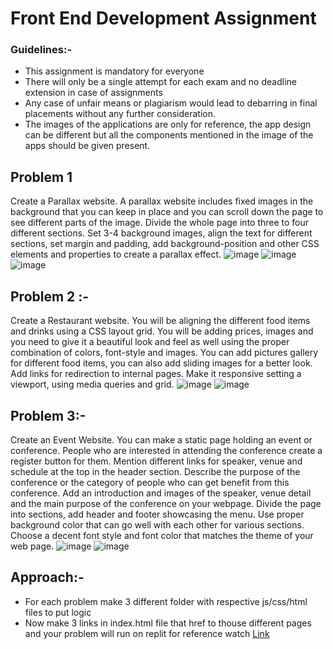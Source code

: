 # Front End Development Assignment
### Guidelines:-
* This assignment is mandatory for everyone
* There will only be a single attempt for each exam and no deadline extension in case of assignments
* Any case of unfair means or plagiarism would lead to debarring in final placements without any further consideration.
* The images of the applications are only for reference, the app design can be different but all the components mentioned in the image of the apps should be given present.

## Problem 1
Create a Parallax website. A parallax website includes fixed images in the background that 
you can keep in place and you can scroll down the page to see different parts of the image. 
Divide the whole page into three to four different sections. Set 3-4 background images, align 
the text for different sections, set margin and padding, add background-position and other 
CSS elements and properties to create a parallax effect.
![image](Resources/image.png)
![image](Resources/image_2.png)
![image](Resources/image_3.png)

## Problem 2 :-
Create a Restaurant website. You will be aligning the different food items and drinks using a 
CSS layout grid. You will be adding prices, images and you need to give it a beautiful look 
and feel as well using the proper combination of colors, font-style and images. You can add 
pictures gallery for different food items, you can also add sliding images for a better look. 
Add links for redirection to internal pages. Make it responsive setting a viewport, using 
media queries and grid.
![image](Resources/image_4.png)
![image](Resources/image_5.png)

## Problem 3:-
Create an Event Website. You can make a static page holding an event or conference. 
People who are interested in attending the conference create a register button for them. 
Mention different links for speaker, venue and schedule at the top in the header section. 
Describe the purpose of the conference or the category of people who can get benefit from 
this conference. Add an introduction and images of the speaker, venue detail and the main
purpose of the conference on your webpage. Divide the page into sections, add header and 
footer showcasing the menu. Use proper background color that can go well with each other 
for various sections. Choose a decent font style and font color that matches the theme of 
your web page.
![image](Resources/image_6.png)
![image](Resources/image_7.png)

## Approach:-

* For each problem make 3 different folder with respective js/css/html files to put logic
* Now make 3 links in index.html file that href to thouse different pages and your problem will run on replit
for reference watch [Link](https://www.youtube.com/watch?v=SHjKyQZ6wo8)